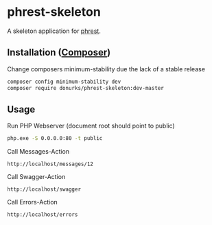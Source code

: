 # phrest-skeleton

A skeleton application for [phrest](https://github.com/DonUrks/phrest). 

## Installation ([Composer](https://getcomposer.org/))

Change composers minimum-stability due the lack of a stable release

```sh
composer config minimum-stability dev
composer require donurks/phrest-skeleton:dev-master
```

## Usage

Run PHP Webserver (document root should point to public)

```sh
php.exe -S 0.0.0.0:80 -t public
```

Call Messages-Action

```
http://localhost/messages/12
```

Call Swagger-Action

```
http://localhost/swagger
```

Call Errors-Action

```
http://localhost/errors
```



